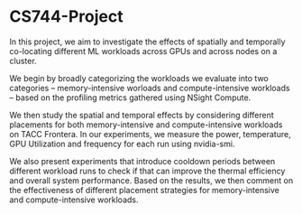 # CS744-Project

In this project, we aim to investigate the effects of spatially and temporally co-locating different ML workloads across GPUs and across nodes on a cluster. 

We begin by broadly categorizing the workloads we evaluate into two categories – memory-intensive worloads and compute-intensive workloads – based on the profiling metrics gathered using NSight Compute. 

We then study the spatial and temporal effects by considering different placements for both memory-intensive and compute-intensive workloads on TACC Frontera. In our experiments, we measure the power, temperature, GPU Utilization and frequency for each run using nvidia-smi.

We also present experiments that introduce cooldown periods between different workload runs to check if that can improve the thermal efficiency and overall system performance. Based on the results, we then comment on the effectiveness of different placement strategies for memory-intensive and compute-intensive workloads.
